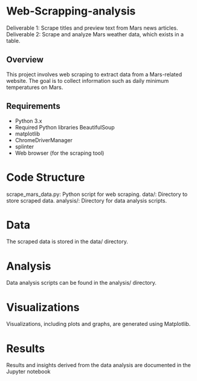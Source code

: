 # Web-Scrapping-analysis
Deliverable 1: Scrape titles and preview text from Mars news articles.  Deliverable 2: Scrape and analyze Mars weather data, which exists in a table.

## Overview

This project involves web scraping to extract data from a Mars-related website. The goal is to collect information such as daily minimum temperatures on Mars.

## Requirements

- Python 3.x
- Required Python libraries BeautifulSoup
- matplotlib
- ChromeDriverManager
- splinter
- Web browser (for the scraping tool)

# Code Structure
scrape_mars_data.py: Python script for web scraping.
data/: Directory to store scraped data.
analysis/: Directory for data analysis scripts.
# Data
The scraped data is stored in the data/ directory.
# Analysis
Data analysis scripts can be found in the analysis/ directory.
# Visualizations
Visualizations, including plots and graphs, are generated using Matplotlib.
# Results
Results and insights derived from the data analysis are documented in the Jupyter notebook 



